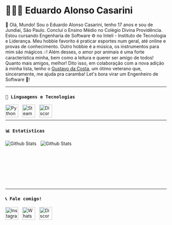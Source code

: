 # 👩🏻‍💻 Eduardo Alonso Casarini

👋 Olá, Mundo! Sou o Eduardo Alonso Casarini, tenho 17 anos e sou de Jundiaí, São Paulo. Concluí o Ensino Médio no Colégio Divina Providência. Estou cursando Engenharia de Software ⚙️ no Inteli - Instituto de Tecnologia e Liderança. Meu hobbie favorito é praticar esportes num geral, até online e provas de conhecimento. Outro hobbie é a música, os instrumentos para mim são mágicos 🎶! Além desses, o amor por animais é uma forte característica minha, bem como a leitura e querer ser amigo de todos! Quanto mais amigos, melhor! Dito isso, em colaboração com a nova adição à minha lista, tenho o [Gustavo da Costa](https://github.com/Gustavo-daCosta), um ótimo veterano que, sinceramente, me ajuda pra caramba! Let's bora virar um Engenheiro de Software 💪! 
 
---

### **`🤖 Linguagens e Tecnologias`**  

<img 
    align="left" 
    alt="Python" 
    title="Python"
    width="40px" 
    style="padding-right: 10px;" 
    src="https://cdn.jsdelivr.net/gh/devicons/devicon@latest/icons/python/python-original.svg" 
/>
<img
    align="left"
    alt="Steam"
    title="Steam"
    width="40px"
    style="padding-right: 10px;"
    src="https://www.svgrepo.com/show/452107/steam.svg"
/>
<img
    align="left"
    alt="Discord"
    title="Discord"
    width="40px"
    style="padding-right: 10px;"
    src="https://www.svgrepo.com/show/331368/discord-v2.svg"
/>

<br/>
<br/>

---

### **`📊 Estatísticas`**

<img 
    align="left" 
    alt="Github Stats" 
    heigh="200"
    style="padding-right: 10px;" 
    src="https://github-readme-stats.vercel.app/api?username=educasarini&show_icons=true&theme=dark&locale=pt-br" 
/>

<img
    align="left"
    alt="Github Stats"
    heigh="200"
    style="padding-right: 10px;"
    src="https://github-readme-stats.vercel.app/api/top-langs/?username=educasarini&layout=compact&theme=dark&locale=pt-br"
    />

<br/>
<br/>
<br/>
<br/>
<br/>
<br/>
<br/>
<br/>

---

### **`📞 Fale comigo!`**

[<img 
    align="left" 
    alt="Instagram" 
    title="Instagram"
    width="40px" 
    style="padding-right: 10px;" 
    src="https://www.svgrepo.com/show/452229/instagram-1.svg"
/>](https://www.instagram.com/_e.casa)
[<img 
    align="left" 
    alt="WhatsApp" 
    title="WhatsApp"
    width="40px" 
    style="padding-right: 10px;" 
    src="https://www.svgrepo.com/show/475692/whatsapp-color.svg"
/>](https://wa.me/5511943330405)
[<img 
    align="left" 
    alt="Discord" 
    title="Discord"
    width="40px" 
    style="padding-right: 10px;" 
    src="https://www.svgrepo.com/show/331368/discord-v2.svg"
/>](https://discord.gg/RnytjszJ)
